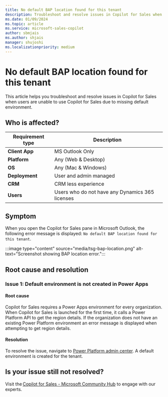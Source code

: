```yaml
---
title: No default BAP location found for this tenant 
description: Troubleshoot and resolve issues in Copilot for Sales when users are unable to use Copilot for Sales due to missing default environment
ms.date: 01/09/2024
ms.topic: article
ms.service: microsoft-sales-copilot
author: sbmjais
ms.author: shjais
manager: shujoshi
ms.localizationpriority: medium
---
```


# No default BAP location found for this tenant

This article helps you troubleshoot and resolve issues in Copilot for Sales when users are unable to use Copilot for Sales due to missing default environment.

## Who is affected?

| Requirement type |Description  |
|----------------|--------------------|
| **Client App** | MS Outlook Only        |
| **Platform**   | Any (Web & Desktop)    |
| **OS**         | Any (Mac & Windows)    |
| **Deployment** | User and admin managed |
| **CRM**        | CRM less experience    |
| **Users**      | Users who do not have any Dynamics 365 licenses  |


## Symptom 

When you open the Copilot for Sales pane in Microsoft Outlook, the following error message is displayed: `No default BAP location found for this tenant`. 

:::image type="content" source="media/tsg-bap-location.png" alt-text="Screenshot showing BAP location error.":::

## Root cause and resolution

### Issue 1: Default environment is not created in Power Apps

#### Root cause

Copilot for Sales requires a Power Apps environment for every organization. When Copilot for Sales is launched for the first time, it calls a Power Platform API to get the region details. If the organization does not have an existing Power Platform environment an error message is displayed when attempting to get region details.

#### Resolution

To resolve the issue, navigate to [Power Platform admin center](https://admin.powerplatform.microsoft.com/). A default environment is created for the tenant.

## Is your issue still not resolved?

Visit the [Copilot for Sales - Microsoft Community Hub](https://techcommunity.microsoft.com/t5/viva-sales/bd-p/VivaSales) to engage with our experts.
